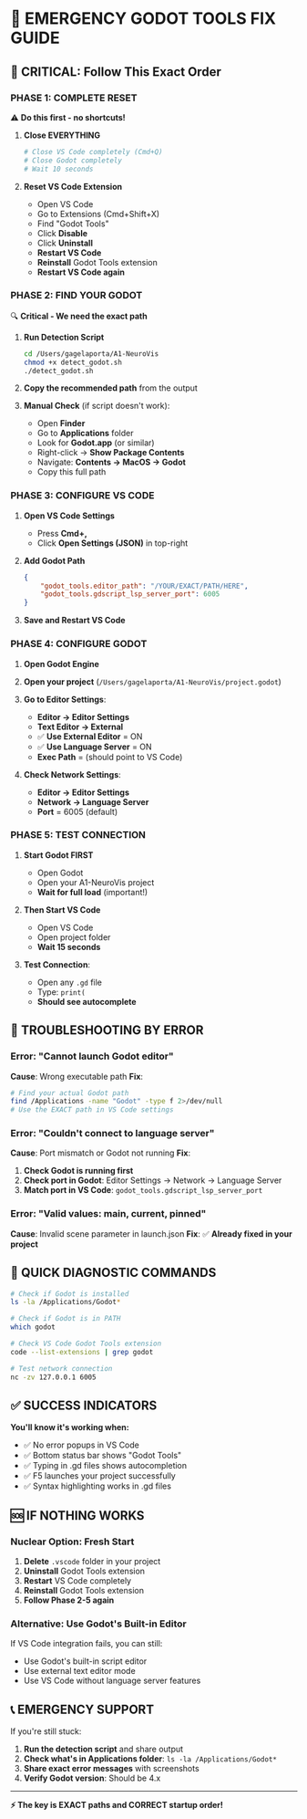 # 🚨 EMERGENCY GODOT TOOLS FIX GUIDE

## 🎯 **CRITICAL: Follow This Exact Order**

### **PHASE 1: COMPLETE RESET** 
⚠️ **Do this first - no shortcuts!**

1. **Close EVERYTHING**
   ```bash
   # Close VS Code completely (Cmd+Q)
   # Close Godot completely 
   # Wait 10 seconds
   ```

2. **Reset VS Code Extension**
   - Open VS Code
   - Go to Extensions (Cmd+Shift+X)
   - Find "Godot Tools" 
   - Click **Disable**
   - Click **Uninstall**
   - **Restart VS Code**
   - **Reinstall** Godot Tools extension
   - **Restart VS Code again**

### **PHASE 2: FIND YOUR GODOT** 
🔍 **Critical - We need the exact path**

1. **Run Detection Script**
   ```bash
   cd /Users/gagelaporta/A1-NeuroVis
   chmod +x detect_godot.sh
   ./detect_godot.sh
   ```

2. **Copy the recommended path** from the output

3. **Manual Check** (if script doesn't work):
   - Open **Finder**
   - Go to **Applications** folder
   - Look for **Godot.app** (or similar)
   - Right-click → **Show Package Contents**
   - Navigate: **Contents → MacOS → Godot**
   - Copy this full path

### **PHASE 3: CONFIGURE VS CODE**

1. **Open VS Code Settings**
   - Press **Cmd+,**
   - Click **Open Settings (JSON)** in top-right

2. **Add Godot Path**
   ```json
   {
       "godot_tools.editor_path": "/YOUR/EXACT/PATH/HERE",
       "godot_tools.gdscript_lsp_server_port": 6005
   }
   ```

3. **Save and Restart VS Code**

### **PHASE 4: CONFIGURE GODOT**

1. **Open Godot Engine**
2. **Open your project** (`/Users/gagelaporta/A1-NeuroVis/project.godot`)
3. **Go to Editor Settings**:
   - **Editor → Editor Settings**
   - **Text Editor → External**
   - ✅ **Use External Editor** = ON
   - ✅ **Use Language Server** = ON
   - **Exec Path** = (should point to VS Code)

4. **Check Network Settings**:
   - **Editor → Editor Settings**
   - **Network → Language Server**
   - **Port** = 6005 (default)

### **PHASE 5: TEST CONNECTION**

1. **Start Godot FIRST**
   - Open Godot
   - Open your A1-NeuroVis project
   - **Wait for full load** (important!)

2. **Then Start VS Code**
   - Open VS Code
   - Open project folder
   - **Wait 15 seconds**

3. **Test Connection**:
   - Open any `.gd` file
   - Type: `print(`
   - **Should see autocomplete**

## 🚨 **TROUBLESHOOTING BY ERROR**

### **Error: "Cannot launch Godot editor"**
**Cause**: Wrong executable path
**Fix**: 
```bash
# Find your actual Godot path
find /Applications -name "Godot" -type f 2>/dev/null
# Use the EXACT path in VS Code settings
```

### **Error: "Couldn't connect to language server"**
**Cause**: Port mismatch or Godot not running
**Fix**:
1. **Check Godot is running first**
2. **Check port in Godot**: Editor Settings → Network → Language Server
3. **Match port in VS Code**: `godot_tools.gdscript_lsp_server_port`

### **Error: "Valid values: main, current, pinned"**
**Cause**: Invalid scene parameter in launch.json
**Fix**: ✅ **Already fixed in your project**

## 🎯 **QUICK DIAGNOSTIC COMMANDS**

```bash
# Check if Godot is installed
ls -la /Applications/Godot*

# Check if Godot is in PATH
which godot

# Check VS Code Godot Tools extension
code --list-extensions | grep godot

# Test network connection
nc -zv 127.0.0.1 6005
```

## ✅ **SUCCESS INDICATORS**

**You'll know it's working when:**
- ✅ No error popups in VS Code
- ✅ Bottom status bar shows "Godot Tools"
- ✅ Typing in .gd files shows autocompletion
- ✅ F5 launches your project successfully
- ✅ Syntax highlighting works in .gd files

## 🆘 **IF NOTHING WORKS**

### **Nuclear Option: Fresh Start**
1. **Delete** `.vscode` folder in your project
2. **Uninstall** Godot Tools extension
3. **Restart** VS Code completely
4. **Reinstall** Godot Tools extension
5. **Follow Phase 2-5 again**

### **Alternative: Use Godot's Built-in Editor**
If VS Code integration fails, you can still:
- Use Godot's built-in script editor
- Use external text editor mode
- Use VS Code without language server features

## 📞 **EMERGENCY SUPPORT**

If you're still stuck:
1. **Run the detection script** and share output
2. **Check what's in Applications folder**: `ls -la /Applications/Godot*`
3. **Share exact error messages** with screenshots
4. **Verify Godot version**: Should be 4.x

---
**⚡ The key is EXACT paths and CORRECT startup order!**
